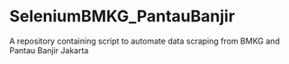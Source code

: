 # SeleniumBMKG_PantauBanjir
A repository containing script to automate data scraping from BMKG and Pantau Banjir Jakarta
